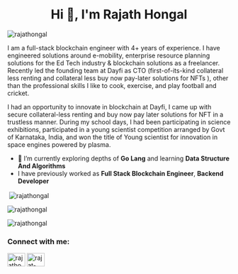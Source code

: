 <h1 align="center">Hi 👋, I'm Rajath Hongal</h1>

<p align="left"> <img src="https://komarev.com/ghpvc/?username=rajathongal&label=Profile%20views&color=0e75b6&style=flat" alt="rajathongal" /> </p>

I am a full-stack blockchain engineer with 4+ years of experience. I have engineered solutions around e-mobility, enterprise resource planning solutions for the Ed Tech industry & blockchain solutions as a freelancer. Recently led the founding team at Dayfi as CTO (first-of-its-kind collateral less renting and collateral less buy now pay-later solutions for NFTs ), other than the professional skills I like to cook, exercise, and play football and cricket.

I had an opportunity to innovate in blockchain at Dayfi, I came up with secure collateral-less renting and buy now pay later solutions for NFT in a trustless manner. During my school days, I had been participating in science exhibitions, participated in a young scientist competition arranged by Govt of Karnataka, India, and won the title of Young scientist for innovation in space engines powered by plasma.

- 🔭 I’m currently exploring depths of **Go Lang** and learning **Data Structure And Algorithms**
- I have previously worked as **Full Stack Blockchain Engineer**, **Backend Developer**

<p>&nbsp;<img align="center" src="https://github-readme-stats.vercel.app/api?username=rajathongal&show_icons=true&locale=en" alt="rajathongal" /></p>

<p><img align="center" src="https://github-readme-stats.vercel.app/api/top-langs?username=rajathongal&show_icons=true&locale=en&layout=pie" alt="rajathongal" /></p>

<p><img align="center" src="https://github-readme-streak-stats.herokuapp.com/?user=rajathongal&" alt="rajathongal" /></p>

<h3 align="left">Connect with me:</h3>
<p align="left">
<a href="https://twitter.com/rajathongal1" target="blank"><img align="center" src="https://raw.githubusercontent.com/rahuldkjain/github-profile-readme-generator/master/src/images/icons/Social/twitter.svg" alt="rajathongal1" height="30" width="40" /></a>
<a href="https://linkedin.com/in/rajat-hongal-ab636611b" target="blank"><img align="center" src="https://raw.githubusercontent.com/rahuldkjain/github-profile-readme-generator/master/src/images/icons/Social/linked-in-alt.svg" alt="rajat-hongal-ab636611b" height="30" width="40" /></a>
</p>

